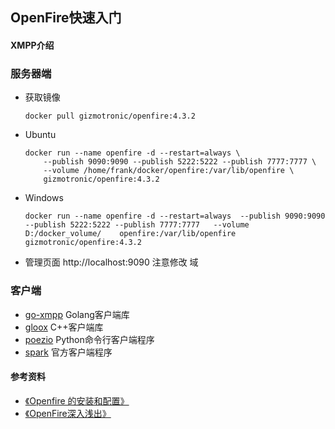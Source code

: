 ## OpenFire快速入门                                                                                                                               
#### XMPP介绍                                                                                                                            

### 服务器端
+ 获取镜像
    ```
    docker pull gizmotronic/openfire:4.3.2
    ```

+ Ubuntu
    ```
    docker run --name openfire -d --restart=always \
        --publish 9090:9090 --publish 5222:5222 --publish 7777:7777 \
        --volume /home/frank/docker/openfire:/var/lib/openfire \
        gizmotronic/openfire:4.3.2
    ```
+ Windows
    ```
    docker run --name openfire -d --restart=always  --publish 9090:9090     --publish 5222:5222 --publish 7777:7777   --volume D:/docker_volume/    openfire:/var/lib/openfire gizmotronic/openfire:4.3.2
    ```

+ 管理页面 http://localhost:9090  注意修改 域


### 客户端
+ [go-xmpp](https://github.com/FluuxIO/go-xmpp) Golang客户端库
+ [gloox](https://camaya.net/gloox/) C++客户端库
+ [poezio](https://github.com/poezio/poezio) Python命令行客户端程序
+ [spark](https://github.com/igniterealtime/Spark) 官方客户端程序


#### 参考资料
+ [《Openfire 的安装和配置》](https://www.cnblogs.com/hoojo/archive/2012/05/17/2506769.html)
+ [《OpenFire深入浅出》](https://pan.baidu.com/s/1hqDxAtQ?errno=0&errmsg=Auth%20Login%20Sucess&&bduss=&ssnerror=0&traceid=)
